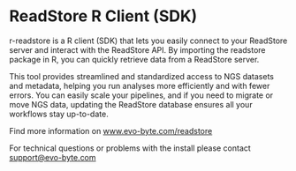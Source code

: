 # ReadStore R Client (SDK)

r-readstore is a R client (SDK) that lets you easily connect to your ReadStore server and interact with the ReadStore API.
By importing the readstore package in R, you can quickly retrieve data from a ReadStore server.

This tool provides streamlined and standardized access to NGS datasets and metadata, helping you run analyses more efficiently and with fewer errors.
You can easily scale your pipelines, and if you need to migrate or move NGS data, updating the ReadStore database ensures all your workflows stay up-to-date.

Find more information on <a href=www.evo-byte.com/readstore>www.evo-byte.com/readstore</a>

For technical questions or problems with the install please contact <a href="mailto:support@evo-byte.com">support@evo-byte.com</a>